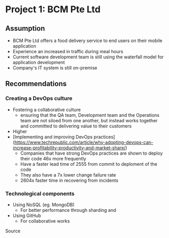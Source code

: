# Project 1: BCM Pte Ltd


## Assumption
* BCM Pte Ltd offers a food delivery service to end users on their mobile application
* Experience an increased in traffic during meal hours
* Current software development team is still using the waterfall model for application development
* Company's IT system is still on-premise


## Recommendations

### Creating a DevOps culture
* Fostering a collaborative culture
	* ensuring that the QA team, Development team and the Operations team are not siloed from one another, but instead works together and committed to delivering value to their 	   customers
* Higher
* [Implementing and improving DevOps practices] (https://www.techrepublic.com/article/why-adopting-devops-can-increase-profitability-productivity-and-market-share/) 
	* Companies that have strong DevOps practices are shown to deploy their code 46x more frequently
	* Have a faster lead time of 2555 from commit to deploment of the code
	* They also have a 7x lower change failure rate
	* 2604x faster time in recovering from incidents
	
	
	
### Technological components
* Using NoSQL (eg. MongoDB)
	* For better performance through sharding and 
* Using GitHub
	* For collaborative works




Source
